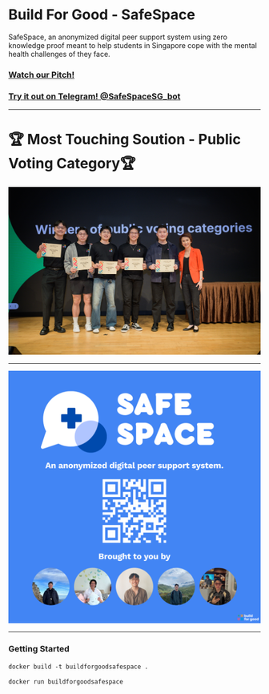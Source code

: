 # Build For Good - SafeSpace

SafeSpace, an anonymized digital peer support system using zero knowledge proof meant to help students in Singapore cope with the mental health challenges of they face.

### [Watch our Pitch!](https://www.youtube.com/live/ayP_BzZqQds?feature=share&t=1514)

### [Try it out on Telegram! @SafeSpaceSG_bot](https://t.me/SafeSpaceSG_bot)

-----

# 🏆 Most Touching Soution - Public Voting Category🏆
<img src="./media/BFG-award.jpg" />

-----
<img src="./media/team_safepace.png" />

-----
### Getting Started
```
docker build -t buildforgoodsafespace .
```

```
docker run buildforgoodsafespace
```